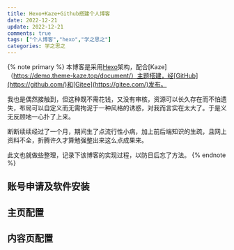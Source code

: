 ```yaml
---
title: Hexo+Kaze+Github搭建个人博客
date: 2022-12-21
update: 2022-12-21
comments: true
tags: ["个人博客","hexo","学之思之"]
categories: 学之思之
---
```


{% note primary %}
   本博客是采用[Hexo](https://hexo.io/)架构，配合[Kaze]（https://demo.theme-kaze.top/document/）主题搭建，经[GitHub](https://github.com/)和[Gitee](https://gitee.com/)发布。
   
   我也是偶然接触到，但这种既不需花钱，又没有审核，资源可以长久存在而不怕遗失，布局可以自定义而无需拘泥于一种风格的诱惑，对我而言实在太大了。于是义无反顾地一心扑了上来。
   
   断断续续经过了一个月，期间生了点流行性小病，加上前后端知识的生疏，且网上资料不全，折腾许久才算勉强整出来这么点成果来。

   此文也就做些整理，记录下该博客的实现过程，以防日后忘了方法。
{% endnote %}

## 账号申请及软件安装

## 主页配置

## 内容页配置

## 









